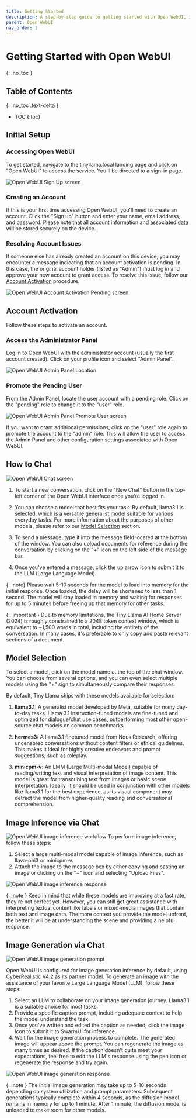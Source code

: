 ```yaml
---
title: Getting Started
description: A step-by-step guide to getting started with Open WebUI, including initial setup, model selection, and image inference via chat.
parent: Open WebUI
nav_order: 1
---
```

# Getting Started with Open WebUI
{: .no_toc }

## Table of Contents
{: .no_toc .text-delta }

- TOC
{:toc}

## Initial Setup

### Accessing Open WebUI

To get started, navigate to the tinyllama.local landing page and click on "Open WebUI" to access the service. You'll be directed to a sign-in page.

![Open WebUI Sign Up screen](sign_up.png)

### Creating an Account

If this is your first time accessing Open WebUI, you'll need to create an account. Click the "Sign up" button and enter your name, email address, and password. Please note that all account information and associated data will be stored securely on the device.

### Resolving Account Issues

If someone else has already created an account on this device, you may encounter a message indicating that an account activation is pending. In this case, the original account holder (listed as "Admin") must log in and approve your new account to grant access. To resolve this issue, follow our [Account Activation](#account-activation) procedure.

![Open WebUI Account Activation Pending screen](account_pending.png)

## Account Activation
Follow these steps to activate an account.

### Access the Administrator Panel
Log in to Open WebUI with the administrator account (usually the first account created). Click on your profile icon and select "Admin Panel".

![Open WebUI Admin Panel Location](admin_panel_location.png)

### Promote the Pending User
From the Admin Panel, locate the user account with a pending role. Click on the "pending" role to change it to the "user" role.

![Open WebUI Admin Panel Promote User screen](admin_panel_promote_user.png)

If you want to grant additional permissions, click on the "user" role again to promote the account to the "admin" role. This will allow the user to access the Admin Panel and other configuration settings associated with Open WebUI.

## How to Chat

![Open WebUI Chat screen](how_to_chat.png)

1. To start a new conversation, click on the "New Chat" button in the top-left corner of the Open WebUI interface once you're logged in.

2. You can choose a model that best fits your task. By default, llama3.1 is selected, which is a versatile generalist model suitable for various everyday tasks. For more information about the purposes of other models, please refer to our [Model Selection](#model-selection) section.

3. To send a message, type it into the message field located at the bottom of the window. You can also upload documents for reference during the conversation by clicking on the "+" icon on the left side of the message bar.

4. Once you've entered a message, click the up arrow icon to submit it to the LLM (Large Language Model).

{: .note}
Please wait 5-10 seconds for the model to load into memory for the initial response. Once loaded, the delay will be shortened to less than 1 second. The model will stay loaded in memory and waiting for responses for up to 5 minutes before freeing up that memory for other tasks.

{: .important }
Due to memory limitations, the Tiny Llama AI Home Server (2024) is roughly constrained to a 2048 token context window, which is equivalent to ~1,500 words in total, including the entirety of the conversation. In many cases, it's preferable to only copy and paste relevant sections of a document.

## Model Selection
To select a model, click on the model name at the top of the chat window. You can choose from several options, and you can even select multiple models using the "+" sign to simultaneously compare their responses.

By default, Tiny Llama ships with these models available for selection:

1. **llama3.1:** A generalist model developed by Meta, suitable for many day-to-day tasks. Llama 3.1 instruction-tuned models are fine-tuned and optimized for dialogue/chat use cases, outperforming most other open-source chat models on common benchmarks.

2. **hermes3:** A llama3.1 finetuned model from Nous Research, offering uncensored conversations without content filters or ethical guidelines. This makes it ideal for highly creative endeavors and prompt suggestions, such as roleplay.

3. **minicpm-v:** An LMM (Large Multi-modal Model) capable of reading/writing text and visual interpretation of image content. This model is great for transcribing text from images or basic scene interpretation. Ideally, it should be used in conjunction with other models like llama3.1 for the best experience, as its visual component may detract the model from higher-quality reading and conversational comprehension.

## Image Inference via Chat

![Open WebUI image inference workflow](image_request.png)
To perform image inference, follow these steps:
1. Select a large multi-modal model capable of image inference, such as llava-phi3 or minicpm-v.
2. Attach the image to the message box by either copying and pasting an image or clicking on the "+" icon and selecting "Upload Files".

![Open WebUI image inference response](image_response.png)

{: .note }
Keep in mind that while these models are improving at a fast rate, they're not perfect yet. However, you can still get great assistance with interpreting textual content like labels or mixed-media images that contain both text and image data. The more context you provide the model upfront, the better it will be at understanding the scene and providing a helpful response.

## Image Generation via Chat
![Open WebUI image generation prompt](image_gen_prompt.png)

Open WebUI is configured for image generation inference by default, using [CyberRealistic V4.2](https://civitai.com/models/15003?modelVersionId=372799) as its partner model. To generate an image with the assistance of your favorite Large Language Model (LLM), follow these steps:

1. Select an LLM to collaborate on your image generation journey. Llama3.1 is a suitable choice for most tasks.
2. Provide a specific caption prompt, including adequate context to help the model understand the task.
3. Once you've written and edited the caption as needed, click the image icon to submit it to SwarmUI for inference.
4. Wait for the image generation process to complete. The generated image will appear above the prompt. You can regenerate the image as many times as desired. If the caption doesn't quite meet your expectations, feel free to edit the LLM's response using the pen icon or regenerate the response and try again.

![Open WebUI image generation response](image_gen_response.png)

{: .note }
The initial image generation may take up to 5-10 seconds depending on system utilization and prompt parameters. Subsequent generations typically complete within 4 seconds, as the diffusion model remains in memory for up to 1 minute. After 1 minute, the diffusion model is unloaded to make room for other models.

